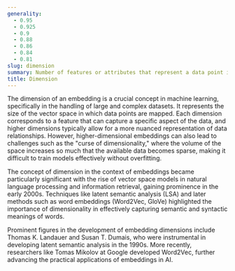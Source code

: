 ```yaml
---
generality:
  - 0.95
  - 0.925
  - 0.9
  - 0.88
  - 0.86
  - 0.84
  - 0.81
slug: dimension
summary: Number of features or attributes that represent a data point in a vector space.
title: Dimension
---
```


The dimension of an embedding is a crucial concept in machine learning, specifically in the handling of large and complex datasets. It represents the size of the vector space in which data points are mapped. Each dimension corresponds to a feature that can capture a specific aspect of the data, and higher dimensions typically allow for a more nuanced representation of data relationships. However, higher-dimensional embeddings can also lead to challenges such as the "curse of dimensionality," where the volume of the space increases so much that the available data becomes sparse, making it difficult to train models effectively without overfitting.

The concept of dimension in the context of embeddings became particularly significant with the rise of vector space models in natural language processing and information retrieval, gaining prominence in the early 2000s. Techniques like latent semantic analysis (LSA) and later methods such as word embeddings (Word2Vec, GloVe) highlighted the importance of dimensionality in effectively capturing semantic and syntactic meanings of words.

Prominent figures in the development of embedding dimensions include Thomas K. Landauer and Susan T. Dumais, who were instrumental in developing latent semantic analysis in the 1990s. More recently, researchers like Tomas Mikolov at Google developed Word2Vec, further advancing the practical applications of embeddings in AI.

